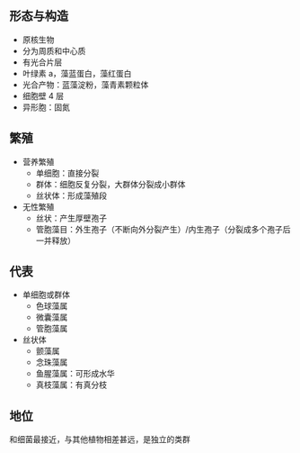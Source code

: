 ## 形态与构造
- 原核生物
- 分为周质和中心质
- 有光合片层
- 叶绿素 a，藻蓝蛋白，藻红蛋白
- 光合产物：蓝藻淀粉，藻青素颗粒体
- 细胞壁 4 层
- 异形胞：固氮
## 繁殖
- 营养繁殖
	- 单细胞：直接分裂
	- 群体：细胞反复分裂，大群体分裂成小群体
	- 丝状体：形成藻殖段
- 无性繁殖
	- 丝状：产生厚壁孢子
	- 管胞藻目：外生孢子（不断向外分裂产生）/内生孢子（分裂成多个孢子后一并释放）
## 代表
- 单细胞或群体
	- 色球藻属
	- 微囊藻属
	- 管胞藻属
- 丝状体
	- 颤藻属
	- 念珠藻属
	- 鱼腥藻属：可形成水华
	- 真枝藻属：有真分枝
## 地位

和细菌最接近，与其他植物相差甚远，是独立的类群